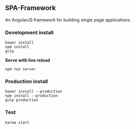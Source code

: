 ## SPA-Framework


An AngularJS framework for building single page applications.

### Development install

    bower install
    npm install
    gulp

**Serve with live reload**
    
    npm run server  

### Production install
    
    bower install --production
    npm install --production
    gulp production
    
### Test

    karma start
